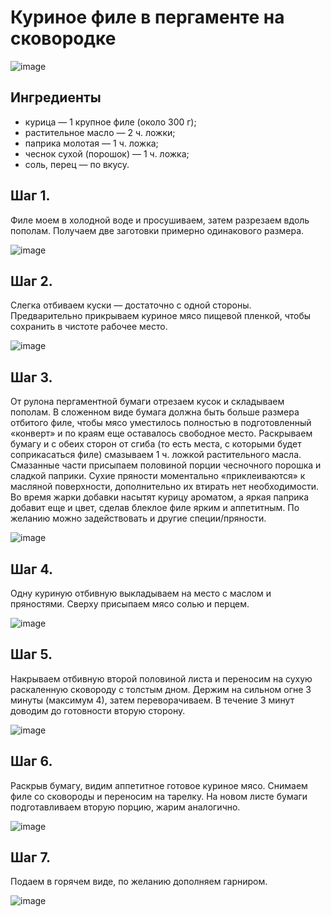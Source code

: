 # Куриное филе в пергаменте на сковородке
![image](img/kurinoe-file-v-pergamente-na-skovorode.jpg)

## Ингредиенты
-   курица — 1 крупное филе (около 300 г);
-   растительное масло — 2 ч. ложки;
-   паприка молотая — 1 ч. ложка;
-   чеснок сухой (порошок) — 1 ч. ложка;
-   соль, перец — по вкусу.

## Шаг 1.
Филе моем в холодной воде и просушиваем, затем разрезаем вдоль пополам. Получаем две заготовки примерно одинакового размера.

![image](img/kurinoe-file-razrezaem-vdol.jpg)

## Шаг 2.
Слегка отбиваем куски — достаточно с одной стороны. Предварительно прикрываем куриное мясо пищевой пленкой, чтобы сохранить в чистоте рабочее место.

![image](img/otbivaem-kurinoe-file.jpg)

## Шаг 3.

От рулона пергаментной бумаги отрезаем кусок и складываем пополам. В сложенном виде бумага должна быть больше размера отбитого филе, чтобы мясо уместилось полностью в подготовленный «конверт» и по краям еще оставалось свободное место. Раскрываем бумагу и с обеих сторон от сгиба (то есть места, с которыми будет соприкасаться филе) смазываем 1 ч. ложкой растительного масла. Смазанные части присыпаем половиной порции чесночного порошка и сладкой паприки. Сухие пряности моментально «приклеиваются» к масляной поверхности, дополнительно их втирать нет необходимости. Во время жарки добавки насытят курицу ароматом, а яркая паприка добавит еще и цвет, сделав блеклое филе ярким и аппетитным. По желанию можно задействовать и другие специи/пряности.

![image](img/smazyvaem-pergament-maslom.jpg)

## Шаг 4. 

Одну куриную отбивную выкладываем на место с маслом и пряностями. Сверху присыпаем мясо солью и перцем.

![image](img/posypaem-pergament-speciyami.jpg)

## Шаг 5. 

Накрываем отбивную второй половиной листа и переносим на сухую раскаленную сковороду с толстым дном. Держим на сильном огне 3 минуты (максимум 4), затем переворачиваем. В течение 3 минут доводим до готовности вторую сторону.

![image](img/perekladyvaem-pergament-s-file-na-skovorodu.jpg)

## Шаг 6.

Раскрыв бумагу, видим аппетитное готовое куриное мясо. Снимаем филе со сковороды и переносим на тарелку. На новом листе бумаги подготавливаем вторую порцию, жарим аналогично.

![image](img/perenosim-file-na-tarelku.jpg)

## Шаг 7.

Подаем в горячем виде, по желанию дополняем гарниром.

![image](img/kurinoe-file-v-pergamente-na-skovorode-gotovo.jpg)